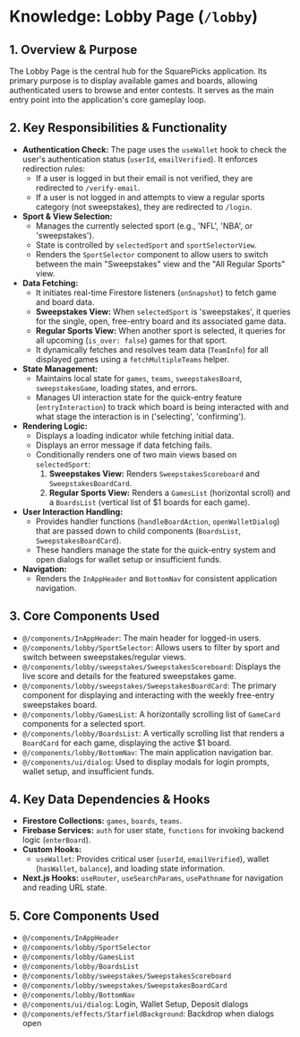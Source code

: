 # Knowledge: Lobby Page (`/lobby`)

## 1. Overview & Purpose

The Lobby Page is the central hub for the SquarePicks application. Its primary purpose is to display available games and boards, allowing authenticated users to browse and enter contests. It serves as the main entry point into the application's core gameplay loop.

## 2. Key Responsibilities & Functionality

-   **Authentication Check:** The page uses the `useWallet` hook to check the user's authentication status (`userId`, `emailVerified`). It enforces redirection rules:
    -   If a user is logged in but their email is not verified, they are redirected to `/verify-email`.
    -   If a user is not logged in and attempts to view a regular sports category (not sweepstakes), they are redirected to `/login`.
-   **Sport & View Selection:**
    -   Manages the currently selected sport (e.g., 'NFL', 'NBA', or 'sweepstakes').
    -   State is controlled by `selectedSport` and `sportSelectorView`.
    -   Renders the `SportSelector` component to allow users to switch between the main "Sweepstakes" view and the "All Regular Sports" view.
-   **Data Fetching:**
    -   It initiates real-time Firestore listeners (`onSnapshot`) to fetch game and board data.
    -   **Sweepstakes View:** When `selectedSport` is 'sweepstakes', it queries for the single, open, free-entry board and its associated game data.
    -   **Regular Sports View:** When another sport is selected, it queries for all upcoming (`is_over: false`) games for that sport.
    -   It dynamically fetches and resolves team data (`TeamInfo`) for all displayed games using a `fetchMultipleTeams` helper.
-   **State Management:**
    -   Maintains local state for `games`, `teams`, `sweepstakesBoard`, `sweepstakesGame`, loading states, and errors.
    -   Manages UI interaction state for the quick-entry feature (`entryInteraction`) to track which board is being interacted with and what stage the interaction is in ('selecting', 'confirming').
-   **Rendering Logic:**
    -   Displays a loading indicator while fetching initial data.
    -   Displays an error message if data fetching fails.
    -   Conditionally renders one of two main views based on `selectedSport`:
        1.  **Sweepstakes View:** Renders `SweepstakesScoreboard` and `SweepstakesBoardCard`.
        2.  **Regular Sports View:** Renders a `GamesList` (horizontal scroll) and a `BoardsList` (vertical list of $1 boards for each game).
-   **User Interaction Handling:**
    -   Provides handler functions (`handleBoardAction`, `openWalletDialog`) that are passed down to child components (`BoardsList`, `SweepstakesBoardCard`).
    -   These handlers manage the state for the quick-entry system and open dialogs for wallet setup or insufficient funds.
-   **Navigation:**
    -   Renders the `InAppHeader` and `BottomNav` for consistent application navigation.

## 3. Core Components Used

-   `@/components/InAppHeader`: The main header for logged-in users.
-   `@/components/lobby/SportSelector`: Allows users to filter by sport and switch between sweepstakes/regular views.
-   `@/components/lobby/sweepstakes/SweepstakesScoreboard`: Displays the live score and details for the featured sweepstakes game.
-   `@/components/lobby/sweepstakes/SweepstakesBoardCard`: The primary component for displaying and interacting with the weekly free-entry sweepstakes board.
-   `@/components/lobby/GamesList`: A horizontally scrolling list of `GameCard` components for a selected sport.
-   `@/components/lobby/BoardsList`: A vertically scrolling list that renders a `BoardCard` for each game, displaying the active $1 board.
-   `@/components/lobby/BottomNav`: The main application navigation bar.
-   `@/components/ui/dialog`: Used to display modals for login prompts, wallet setup, and insufficient funds.

## 4. Key Data Dependencies & Hooks

-   **Firestore Collections:** `games`, `boards`, `teams`.
-   **Firebase Services:** `auth` for user state, `functions` for invoking backend logic (`enterBoard`).
-   **Custom Hooks:**
    -   `useWallet`: Provides critical user (`userId`, `emailVerified`), wallet (`hasWallet`, `balance`), and loading state information.
-   **Next.js Hooks:** `useRouter`, `useSearchParams`, `usePathname` for navigation and reading URL state. 

## 5. Core Components Used

- `@/components/InAppHeader`
- `@/components/lobby/SportSelector`
- `@/components/lobby/GamesList`
- `@/components/lobby/BoardsList`
- `@/components/lobby/sweepstakes/SweepstakesScoreboard`
- `@/components/lobby/sweepstakes/SweepstakesBoardCard`
- `@/components/lobby/BottomNav`
- `@/components/ui/dialog`: Login, Wallet Setup, Deposit dialogs
- `@/components/effects/StarfieldBackground`: Backdrop when dialogs open 